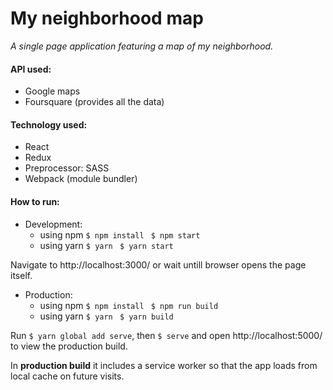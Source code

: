 # My neighborhood map
_A single page application featuring a map of my neighborhood._

#### API used:
* Google maps
* Foursquare (provides all the data)

#### Technology used:
* React
* Redux
* Preprocessor: SASS
* Webpack (module bundler)

#### How to run:

* Development:
  * using npm
  ```$ npm install ```
  ```$ npm start ```
  * using yarn
  ```$ yarn ```
  ```$ yarn start ```
  
Navigate to http://localhost:3000/ or wait untill browser opens the page itself.

* Production:
  * using npm
  ```$ npm install ```
  ```$ npm run build ```
  * using yarn
  ```$ yarn ```
  ```$ yarn build ```
  
Run ```$ yarn global add serve```, then ```$ serve``` and open http://localhost:5000/ to view the production build.
   
  


In **production build** it includes a service worker so that the app loads from local cache on future visits.